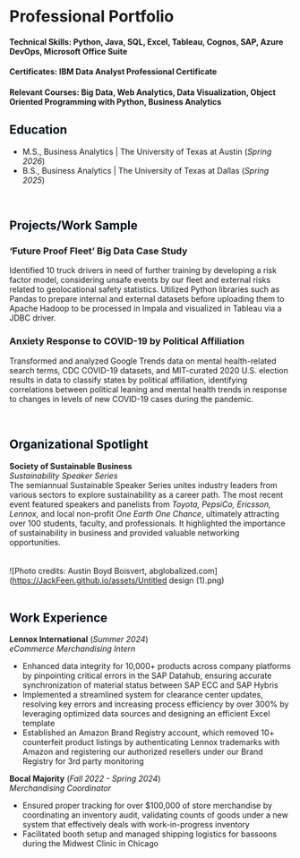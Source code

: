# Professional Portfolio
  
#### **Technical Skills:** Python, Java, SQL, Excel, Tableau, Cognos, SAP, Azure DevOps, Microsoft Office Suite  
#### **Certificates:** IBM Data Analyst Professional Certificate  
#### **Relevant Courses:** Big Data, Web Analytics, Data Visualization, Object Oriented Programming with Python, Business Analytics  
  
  
## <span style="color:000c19"> Education </span>  
- M.S., Business Analytics | The University of Texas at Austin (_Spring 2026_)								       		          		
- B.S., Business Analytics | The University of Texas at Dallas (_Spring 2025_)  
  
<br>  

## <span style="color:000c19"> Projects/Work Sample </span>
### ‘Future Proof Fleet’ Big Data Case Study
Identified 10 truck drivers in need of further training by developing a risk factor model, considering unsafe events by our fleet and external risks related to geolocational safety statistics. Utilized Python libraries such as Pandas to prepare internal and external datasets before uploading them to Apache Hadoop to be processed in Impala and visualized in Tableau via a JDBC driver.  

### Anxiety Response to COVID-19 by Political Affiliation
Transformed and analyzed Google Trends data on mental health-related search terms, CDC COVID-19 datasets, and MIT-curated 2020 U.S. election results in data to classify states by political affiliation, identifying correlations between political leaning and mental health trends in response to changes in levels of new COVID-19 cases during the pandemic.  
  
<br>  

## <span style="color:000c19"> Organizational Spotlight </span>
**Society of Sustainable Business**  
_Sustainability Speaker Series_  
The semiannual Sustainable Speaker Series unites industry leaders from various sectors to explore sustainability as a career path. The most recent event featured speakers and panelists from _Toyota, PepsiCo, Ericsson, Lennox,_ and local non-profit _One Earth One Chance_, ultimately attracting over 100 students, faculty, and professionals. It highlighted the importance of sustainability in business and provided valuable networking opportunities.  
<br>  
![Photo credits: Austin Boyd Boisvert, abglobalized.com](https://JackFeen.github.io/assets/Untitled design (1).png)  
<br>  

## <span style="color:000c19"> Work Experience </span>
**Lennox International**  (_Summer 2024_)  
_eCommerce Merchandising Intern_
-	Enhanced data integrity for 10,000+ products across company platforms by pinpointing critical errors in the SAP Datahub, ensuring accurate synchronization of material status between SAP ECC and SAP Hybris  
-	Implemented a streamlined system for clearance center updates, resolving key errors and increasing process efficiency by over 300% by leveraging optimized data sources and designing an efficient Excel template  
-	Established an Amazon Brand Registry account, which removed 10+ counterfeit product listings by authenticating Lennox trademarks with Amazon and registering our authorized resellers under our Brand Registry for 3rd party monitoring  

**Bocal Majority**  (_Fall 2022 - Spring 2024_)  
_Merchandising Coordinator_
-	Ensured proper tracking for over $100,000 of store merchandise by coordinating an inventory audit, validating counts of goods under a new system that effectively deals with work-in-progress inventory  
-	Facilitated booth setup and managed shipping logistics for bassoons during the Midwest Clinic in Chicago  

